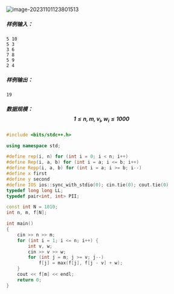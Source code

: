![image-20231101123801513](C:\Users\30884\AppData\Roaming\Typora\typora-user-images\image-20231101123801513.png)

##### 样例输入：

```
5 10
5 3
3 6
7 8
5 9
2 4
```

##### 样例输出：

```
19
```

##### 数据规模：$$1 \le n, m, v_i, w_i \le 1000$$

```c++
#include <bits/stdc++.h>

using namespace std;

#define rep(i, n) for (int i = 0; i < n; i++) 
#define Rep(i, a, b) for (int i = a; i <= b; i++)
#define Repp(i, a, b) for (int i = a; i >= b; i--)
#define x first
#define y second
#define IOS ios::sync_with_stdio(0); cin.tie(0); cout.tie(0)
typedef long long LL;
typedef pair<int, int> PII;

const int N = 1010;
int n, m, f[N];

int main()
{
    cin >> n >> m;
    for (int i = 1; i <= n; i++) {
    	int v, w;
    	cin >> v >> w;
    	for (int j = m; j >= v; j--)
    		f[j] = max(f[j], f[j - v] + w); 
    }
    cout << f[m] << endl;
    return 0;
}
```


